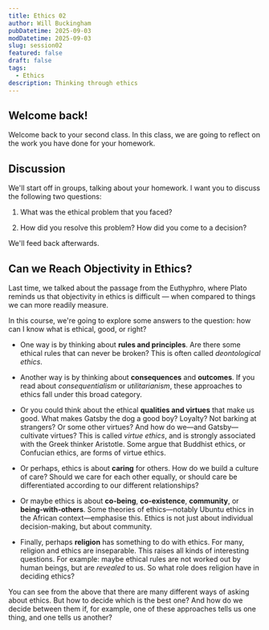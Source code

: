 ```yaml
---
title: Ethics 02
author: Will Buckingham
pubDatetime: 2025-09-03
modDatetime: 2025-09-03
slug: session02
featured: false
draft: false
tags:
  - Ethics
description: Thinking through ethics
---
```

## Welcome back!

Welcome back to your second class. In this class, we are going to reflect on the work you have done for your homework.

## Discussion

We'll start off in groups, talking about your homework. I want you to discuss the following two questions:

1.  What was the ethical problem that you faced?
    
2.  How did you resolve this problem? How did you come to a decision?
    

We'll feed back afterwards.

## Can we Reach Objectivity in Ethics?

Last time, we talked about the passage from the Euthyphro, where Plato reminds us that objectivity in ethics is difficult — when compared to things we can more readily measure.

In this course, we're going to explore some answers to the question: how can I know what is ethical, good, or right?

*   One way is by thinking about **rules and principles**. Are there some ethical rules that can never be broken? This is often called _deontological ethics_.
    
*   Another way is by thinking about **consequences** and **outcomes**. If you read about _consequentialism_ or _utilitarianism_, these approaches to ethics fall under this broad category.
    
*   Or you could think about the ethical **qualities and virtues** that make us good. What makes Gatsby the dog a good boy? Loyalty? Not barking at strangers? Or some other virtues? And how do we—and Gatsby—cultivate virtues? This is called _virtue ethics_, and is strongly associated with the Greek thinker Aristotle. Some argue that Buddhist ethics, or Confucian ethics, are forms of virtue ethics.
    
*   Or perhaps, ethics is about **caring** for others. How do we build a culture of care? Should we care for each other equally, or should care be differentiated according to our different relationships?
    
*   Or maybe ethics is about **co-being**, **co-existence**, **community**, or **being-with-others**. Some theories of ethics—notably Ubuntu ethics in the African context—emphasise this. Ethics is not just about individual decision-making, but about community.
    
*   Finally, perhaps **religion** has something to do with ethics. For many, religion and ethics are inseparable. This raises all kinds of interesting questions. For example: maybe ethical rules are not worked out by human beings, but are _revealed_ to us. So what role does religion have in deciding ethics?
    

You can see from the above that there are many different ways of asking about ethics. But how to decide which is the best one? And how do we decide between them if, for example, one of these approaches tells us one thing, and one tells us another?
